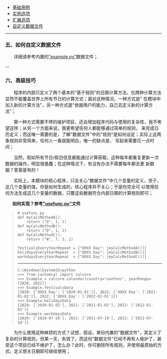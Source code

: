 - [基础用例](1.basicUsage.md)
- [实例选项](2.instanceOptions_I.md)
- [扩展选项](3.extendedOption.md)
- [自定义数据文件](4.customDataFile.md)  
---
### 五、如何自定义数据文件  
&nbsp;&nbsp;&nbsp;&nbsp;&nbsp;&nbsp;&nbsp;详细请参考内置的["example.py"](../customcal/customize/example.py)数据文件；

--
### 六、高级技巧
&nbsp;&nbsp;&nbsp;&nbsp;&nbsp;&nbsp;&nbsp;程序的内部只定义了两个基本的"基于规则"的日期计算方法，仅两种计算方法显然不能覆盖世界上所有节日的计算方式；面对这种情况，一种方式是" 在模块中加入新的计算方法"，另一种方式是"依据用户的能力，自己去定义新的计算方法"；

&nbsp;&nbsp;&nbsp;&nbsp;&nbsp;&nbsp;&nbsp;第一种方式需要不停的维护项目，还会增加程序代码与使用的复杂性，我不希望这样；从另一个方面来说，我更希望任何人都能够通过简单的规则，  来完成日历定义；而这唯一需要的是，了解"数据文件"中的"规则"是如何设定；实际上这两条规则非常简单，任何人一看就能明白，唯一的缺点是，    写起来需要花一点时间；

&nbsp;&nbsp;&nbsp;&nbsp;&nbsp;&nbsp;&nbsp;当然，假如所有节日/假日信息都能通过计算获取，这种每年都重复更新一次数据的操作，明显很愚蠢；在这种情况下，有没有办法不需要每年都去更 新数据？答案是有的！

&nbsp;&nbsp;&nbsp;&nbsp;&nbsp;&nbsp;&nbsp;实际上，本模块的核心程序，只会关心"数据文件"中几个变量的定义，至于，这几个变量的值，你是如何生成的，核心程序并不关心；于是你完全可  以使用任何方法生成这几个变量的数据，只要这些数据符合内部日期的计算规则即可；

**&nbsp;&nbsp;&nbsp;&nbsp;&nbsp;&nbsp;&nbsp;如何实现？参考["usefunc.py"](../customcal/customize/usefunc.py)文件**   


> ```
> # usefunc.py
> def myCalcMethodA():
>     return ("D", 1, 1)
> def myCalcMethodB():
>     return ("D", 1, 2)
> def myCalcMethodC():
>     return ("W", 7, 3, 1)
> 
> festivalsEveryYearRepeat = {"OOXX Day": [myCalcMethodA()]}
> holidaysEveryYearRepeat  = {"OOXX Day": [myCalcMethodB()]}
> workdaysEveryYearRepeat  = {"OOXX Day": [myCalcMethodC()]}
> ```
> ---
> ```
> C:\Windows\System32>python
> >>> from customcal import calcore
> >>> Example = calcore.calendar(country="usefunc", yearRange=(2020, 2022))
> >>> Example.festivalsData
> {2020: {'OOXX Day': ['2020-01-01']}, 2021: {'OOXX Day': ['2021-01-01']}, 2022: {'OOXX Day': ['2022-01-01']}}
> >>> Example.holidaysData
> {2020: ['2020-01-02'], 2021: ['2021-01-02'], 2022: ['2022-01-02']}
> >>> Example.workdaysData
> {2020: ['2020-07-20'], 2021: ['2021-07-19'], 2022: ['2022-07-18']}
> ```
&nbsp;&nbsp;&nbsp;&nbsp;&nbsp;&nbsp;&nbsp;为什么使用这种麻烦的方式？试想，假设，某份内置的"数据文件"，其定义了复杂的计算规则，但某一天，失效了，而这份"数据文件"已经不再有人维护了，甚至这个项目已经不维护了，怎么办？此时，你可删除所有规则，并使用最原始的方式，定义想关日期即可继续使用；
